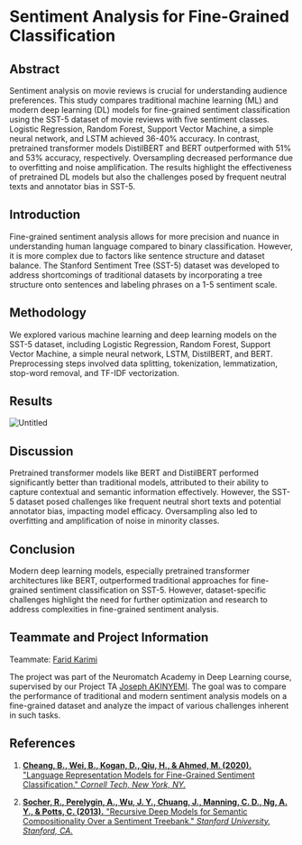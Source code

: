 # Sentiment Analysis for Fine-Grained Classification

## Abstract

Sentiment analysis on movie reviews is crucial for understanding audience preferences. This study compares traditional machine learning (ML) and modern deep learning (DL) models for fine-grained sentiment classification using the SST-5 dataset of movie reviews with five sentiment classes. Logistic Regression, Random Forest, Support Vector Machine, a simple neural network, and LSTM achieved 36-40% accuracy. In contrast, pretrained transformer models DistilBERT and BERT outperformed with 51% and 53% accuracy, respectively. Oversampling decreased performance due to overfitting and noise amplification. The results highlight the effectiveness of pretrained DL models but also the challenges posed by frequent neutral texts and annotator bias in SST-5.

## Introduction

Fine-grained sentiment analysis allows for more precision and nuance in understanding human language compared to binary classification. However, it is more complex due to factors like sentence structure and dataset balance. The Stanford Sentiment Tree (SST-5) dataset was developed to address shortcomings of traditional datasets by incorporating a tree structure onto sentences and labeling phrases on a 1-5 sentiment scale.

## Methodology 

We explored various machine learning and deep learning models on the SST-5 dataset, including Logistic Regression, Random Forest, Support Vector Machine, a simple neural network, LSTM, DistilBERT, and BERT. Preprocessing steps involved data splitting, tokenization, lemmatization, stop-word removal, and TF-IDF vectorization.

## Results
![Untitled](https://github.com/user-attachments/assets/ce3453fd-ca38-461e-896a-2b81d646622b)


## Discussion

Pretrained transformer models like BERT and DistilBERT performed significantly better than traditional models, attributed to their ability to capture contextual and semantic information effectively. However, the SST-5 dataset posed challenges like frequent neutral short texts and potential annotator bias, impacting model efficacy. Oversampling also led to overfitting and amplification of noise in minority classes.

## Conclusion  

Modern deep learning models, especially pretrained transformer architectures like BERT, outperformed traditional approaches for fine-grained sentiment classification on SST-5. However, dataset-specific challenges highlight the need for further optimization and research to address complexities in fine-grained sentiment analysis.

## Teammate and Project Information

Teammate: [Farid Karimi](https://github.com/Farid-Karimi)

The project was part of the Neuromatch Academy in Deep Learning course, supervised by our Project TA [Joseph AKINYEMI](https://www.linkedin.com/in/joseph-akinyemi-66ab6481/). The goal was to compare the performance of traditional and modern sentiment analysis models on a fine-grained dataset and analyze the impact of various challenges inherent in such tasks.

## References

1. [**Cheang, B., Wei, B., Kogan, D., Qiu, H., & Ahmed, M. (2020).** "Language Representation Models for Fine-Grained Sentiment Classification." *Cornell Tech, New York, NY.*](https://arxiv.org/pdf/2005.13619)

2. [**Socher, R., Perelygin, A., Wu, J. Y., Chuang, J., Manning, C. D., Ng, A. Y., & Potts, C. (2013).** "Recursive Deep Models for Semantic Compositionality Over a Sentiment Treebank." *Stanford University, Stanford, CA.*](https://nlp.stanford.edu/~socherr/EMNLP2013_RNTN.pdf)
